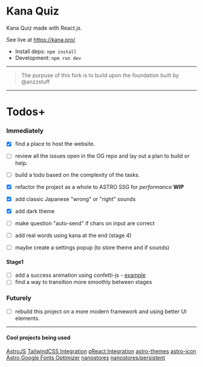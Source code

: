 # Kana Quiz

Kana Quiz made with React.js.

See live at https://kana.pro/

- Install deps: `npm install`
- Development: `npm run dev`

---

> The purpuse of this fork is to build upon the foundation built by @anzzstuff

---

# Todos+

### Immediately

- [x] find a place to host the website.
- [ ] review all the issues open in the OG repo and lay out a plan to build or help.
- [ ] build a todo based on the complexity of the tasks.

- [x] refactor the project as a whole to ASTRO SSG for _performance_ **WIP**
- [x] add classic Japanese "wrong" or "right" sounds
- [x] add dark theme
- [ ] make question "auto-send" if chars on input are correct
- [ ] add real words using kana at the end (stage 4)
- [ ] maybe create a settings popup (to store theme and if sounds)

#### Stage1

- [ ] add a success animation using confetti-js - [example](https://github.com/themesberg/flowbite-astro-admin-dashboard/blob/478b5ae818b31af10f01fd08a6a49624235d6933/src/components/ConfettiLauncher.astro#L4)
- [ ] find a way to transition more smoothly between stages

### Futurely

- [ ] rebuild this project on a more modern framework and using better UI elements.

---

#### Cool projects being used

[AstroJS](https://astro.build/)
[TailwindCSS Integration](https://docs.astro.build/en/guides/integrations-guide/tailwind/)
[pReact Integration](https://docs.astro.build/en/guides/integrations-guide/preact/)
[astro-themes](https://github.com/alex-grover/astro-themes)
[astro-icon](https://github.com/natemoo-re/astro-icon)
[Astro Google Fonts Optimizer](https://github.com/sebholstein/astro-google-fonts-optimizer)
[nanostores](https://github.com/nanostores/nanostores)
[nanostores/persistent](https://github.com/nanostores/persistent)
